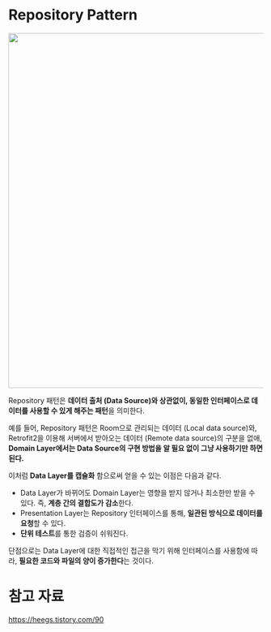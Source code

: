 # Repository Pattern 

<img width="700" src="https://github.com/user-attachments/assets/0fb5ad36-d44e-4c20-b632-e95b7b3a6c2f"/>

Repository 패턴은 **데이터 출처 (Data Source)와 상관없이, 동일한 인터페이스로 데이터를 사용할 수 있게 해주는 패턴**을 의미한다. 

예를 들어, Repository 패턴은 Room으로 관리되는 데이터 (Local data source)와, Retrofit2을 이용해 서버에서 받아오는 데이터 (Remote data source)의 구분을 없애, **Domain Layer에서는 Data Source의 구현 방법을 알 필요 없이 그냥 사용하기만 하면 된다.** 

이처럼 **Data Layer를 캡슐화** 함으로써 얻을 수 있는 이점은 다음과 같다. 

- Data Layer가 바뀌어도 Domain Layer는 영향을 받지 않거나 최소한만 받을 수 있다. 즉, **계층 간의 결합도가 감소**한다. 
- Presentation Layer는 Repository 인터페이스를 통해, **일관된 방식으로 데이터를 요청**할 수 있다. 
- **단위 테스트**를 통한 검증이 쉬워진다. 

단점으로는 Data Layer에 대한 직접적인 접근을 막기 위해 인터페이스를 사용함에 따라, **필요한 코드와 파일의 양이 증가한다**는 것이다.

# 참고 자료 

https://heegs.tistory.com/90
